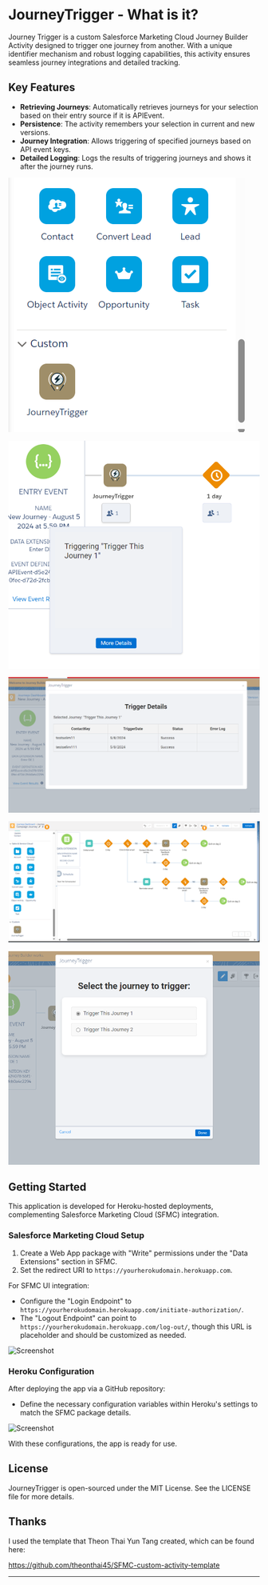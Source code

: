 # JourneyTrigger - What is it?

Journey Trigger is a custom Salesforce Marketing Cloud Journey Builder Activity designed to trigger one journey from another. With a unique identifier mechanism and robust logging capabilities, this activity ensures seamless journey integrations and detailed tracking.

## Key Features

- **Retrieving Journeys**: Automatically retrieves journeys for your selection based on their entry source if it is APIEvent.
- **Persistence**: The activity remembers your selection in current and new versions.
- **Journey Integration**: Allows triggering of specified journeys based on API event keys.
- **Detailed Logging**: Logs the results of triggering journeys and shows it after the journey runs.

![Screenshot](/app_images/4.png)

![Screenshot](/app_images/2.png)

![Screenshot](/app_images/3.png)

![Screenshot](/app_images/5.png)

![Screenshot](/app_images/6.png)

## Getting Started

This application is developed for Heroku-hosted deployments, complementing Salesforce Marketing Cloud (SFMC) integration.

### Salesforce Marketing Cloud Setup

1. Create a Web App package with "Write" permissions under the "Data Extensions" section in SFMC.
2. Set the redirect URI to `https://yourherokudomain.herokuapp.com`.

For SFMC UI integration:

- Configure the "Login Endpoint" to `https://yourherokudomain.herokuapp.com/initiate-authorization/`.
- The "Logout Endpoint" can point to `https://yourherokudomain.herokuapp.com/log-out/`, though this URL is placeholder and should be customized as needed.

![Screenshot](/instruction_images/sfmc.jpg)

### Heroku Configuration

After deploying the app via a GitHub repository:

- Define the necessary configuration variables within Heroku's settings to match the SFMC package details.

![Screenshot](/instruction_images/heroku.png)

With these configurations, the app is ready for use.

## License

JourneyTrigger is open-sourced under the MIT License. See the LICENSE file for more details.

## Thanks

I used the template that Theon Thai Yun Tang created, which can be found here:

https://github.com/theonthai45/SFMC-custom-activity-template

---

